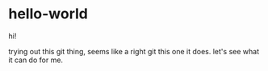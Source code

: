 # hello-world

hi!

trying out this git thing, seems like a right git this one it does.
let's see what it can do for me.
